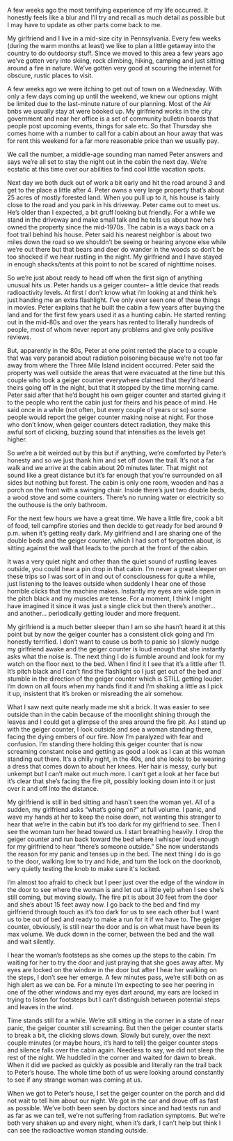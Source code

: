 A few weeks ago the most terrifying experience of my life occurred. It honestly feels like a blur and I’ll try and recall as much detail as possible but I may have to update as other parts come back to me. 

My girlfriend and I live in a mid-size city in Pennsylvania. Every few weeks (during the warm months at least) we like to plan a little getaway into the country to do outdoorsy stuff. Since we moved to this area a few years ago we’ve gotten very into skiing, rock climbing, hiking, camping and just sitting around a fire in nature. We’ve gotten very good at scouring the internet for obscure, rustic places to visit. 

A few weeks ago we were itching to get out of town on a Wednesday. With only a few days coming up until the weekend, we knew our options might be limited due to the last-minute nature of our planning. Most of the Air bnbs we usually stay at were booked up. My girlfriend works in the city government and near her office is a set of community bulletin boards that people post upcoming events, things for sale etc. So that Thursday she comes home with a number to call for a cabin about an hour away that was for rent this weekend for a far more reasonable price than we usually pay. 

We call the number, a middle-age sounding man named Peter answers and says we’re all set to stay the night out in the cabin the next day. We’re ecstatic at this time over our abilities to find cool little vacation spots. 

Next day we both duck out of work a bit early and hit the road around 3 and get to the place a little after 4. Peter owns a very large property that’s about 25 acres of mostly forested land. When you pull up to it, his house is fairly close to the road and you park in his driveway. Peter came out to meet us. He’s older than I expected, a bit gruff looking but friendly. For a while we stand in the driveway and make small talk and he tells us about how he’s owned the property since the mid-1970s. The cabin is a ways back on a foot trail behind his house. Peter said his nearest neighbor is about two miles down the road so we shouldn’t be seeing or hearing anyone else while we’re out there but that bears and deer do wander in the woods so don’t be too shocked if we hear rustling in the night. My girlfriend and I have stayed in enough shacks/tents at this point to not be scared of nighttime noises. 

So we’re just about ready to head off when the first sign of anything unusual hits us. Peter hands us a geiger counter– a little device that reads radioactivity levels. At first I don’t know what i’m looking at and think he’s just handing me an extra flashlight. I’ve only ever seen one of these things in movies. Peter explains that he built the cabin a few years after buying the land and for the first few years used it as a hunting cabin. He started renting out in the mid-80s and over the years has rented to literally hundreds of people, most of whom never report any problems and give only positive reviews. 

But, apparently in the 80s, Peter at one point rented the place to a couple that was very paranoid about radiation poisoning because we’re not too far away from where the Three Mile Island incident occurred. Peter said the property was well outside the areas that were evacuated at the time but this couple who took a geiger counter everywhere claimed that they’d heard theirs going off in the night, but that it stopped by the time morning came. Peter said after that he’d bought his own geiger counter and started giving it to the people who rent the cabin just for theirs and his peace of mind. He said once in a while (not often, but every couple of years or so) some people would report the geiger counter making noise at night. For those who don’t know, when geiger counters detect radiation, they make this awful sort of clicking, buzzing sound that intensifies as the levels get higher. 

So we’re a bit weirded out by this but if anything, we’re comforted by Peter’s honesty and so we just thank him and set off down the trail. It’s not a far walk and we arrive at the cabin about 20 minutes later. That might not sound like a great distance but it’s far enough that you’re surrounded on all sides but nothing but forest. The cabin is only one room, wooden and has a porch on the front with a swinging chair. Inside there’s just two double beds, a wood stove and some counters. There’s no running water or electricity so the outhouse is the only bathroom. 

For the next few hours we have a great time. We have a little fire, cook a bit of food, tell campfire stories and then decide to get ready for bed around 9 p.m. when it’s getting really dark. My girlfriend and I are sharing one of the double beds and the geiger counter, which I had sort of forgotten about, is sitting against the wall that leads to the porch at the front of the cabin. 

It was a very quiet night and other than the quiet sound of rustling leaves outside, you could hear a pin drop in that cabin. I’m never a great sleeper on these trips so I was sort of in and out of consciousness for quite a while, just listening to the leaves outside when suddenly I hear one of those horrible clicks that the machine makes. Instantly my eyes are wide open in the pitch black and my muscles are tense. For a moment, I think I might have imagined it since it was just a single click but then there’s another… and another… periodically getting louder and more frequent. 

My girlfriend is a much better sleeper than I am so she hasn’t heard it at this point but by now the geiger counter has a consistent click going and I’m honestly terrified. I don’t want to cause us both to panic so I slowly nudge my girlfriend awake and the geiger counter is loud enough that she instantly asks what the noise is. The next thing I do is fumble around and look for my watch on the floor next to the bed. When I find it I see that it’s a little after 11. It’s pitch black and I can’t find the flashlight so I just get out of the bed and stumble in the direction of the geiger counter which is STILL getting louder. I’m down on all fours when my hands find it and I’m shaking a little as I pick it up, insistent that it’s broken or misreading the air somehow. 

What I saw next quite nearly made me shit a brick. It was easier to see outside than in the cabin because of the moonlight shining through the leaves and I could get a glimpse of the area around the fire pit. As I stand up with the geiger counter, I look outside and see a woman standing there, facing the dying embers of our fire. Now I’m paralyzed with fear and confusion. I’m standing there holding this geiger counter that is now screaming constant noise and getting as good a look as I can at this woman standing out there. It’s a chilly night, in the 40s, and she looks to be wearing a dress that comes down to about her knees. Her hair is messy, curly but unkempt but I can’t make out much more. I can’t get a look at her face but it’s clear that she’s facing the fire pit, possibly looking down into it or just over it and off into the distance. 

My girlfriend is still in bed sitting and hasn’t seen the woman yet. All of a sudden, my girlfriend asks “what’s going on?” at full volume. I panic, and wave my hands at her to keep the noise down, not wanting this stranger to hear that we’re in the cabin but it’s too dark for my girlfriend to see. Then I see the woman turn her head toward us. I start breathing heavily. I drop the geiger counter and run back toward the bed where I whisper loud enough for my girlfriend to hear “there’s someone outside.” She now understands the reason for my panic and tenses up in the bed. The next thing I do is go to the door, walking low to try and hide, and turn the lock on the doorknob, very quietly testing the knob to make sure it's locked. 

I’m almost too afraid to check but I peer just over the edge of the window in the door to see where the woman is and let out a little yelp when I see she’s still coming, but moving slowly. The fire pit is about 30 feet from the door and she’s about 15 feet away now. I go back to the bed and find my girlfriend through touch as it’s too dark for us to see each other but I want us to be out of bed and ready to make a run for it if we have to. The geiger counter, obviously, is still near the door and is on what must have been its max volume. We duck down in the corner, between the bed and the wall and wait silently. 

I hear the woman’s footsteps as she comes up the steps to the cabin. I’m waiting for her to try the door and just praying that she goes away after. My eyes are locked on the window in the door but after I hear her walking on the steps, I don’t see her emerge. A few minutes pass, we’re still both on as high alert as we can be. For a minute I’m expecting to see her peering in one of the other windows and my eyes dart around, my ears are locked in trying to listen for footsteps but I can’t distinguish between potential steps and leaves in the wind. 

Time stands still for a while. We’re still sitting in the corner in a state of near panic, the geiger counter still screaming. But then the geiger counter starts to break a bit, the clicking slows down. Slowly but surely, over the next couple minutes (or maybe hours, it’s hard to tell) the geiger counter stops and silence falls over the cabin again. Needless to say, we did not sleep the rest of the night. We huddled in the corner and waited for dawn to break. When it did we packed as quickly as possible and literally ran the trail back to Peter’s house. The whole time both of us were looking around constantly to see if any strange woman was coming at us. 

When we got to Peter’s house, I set the geiger counter on the porch and did not wait to tell him about our night. We got in the car and drove off as fast as possible. We’ve both been seen by doctors since and had tests run and as far as we can tell, we’re not suffering from radiation symptoms. But we’re both very shaken up and every night, when it’s dark, I can’t help but think I can see the radioactive woman standing outside.